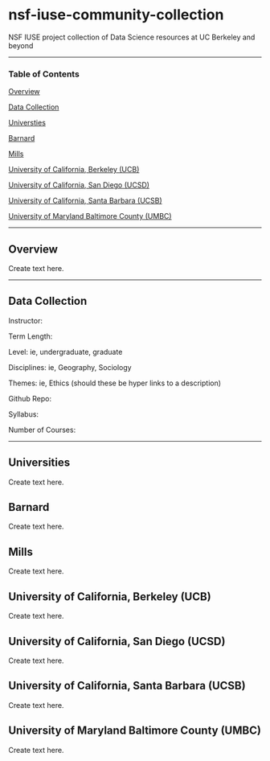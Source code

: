 # nsf-iuse-community-collection
NSF IUSE project collection of Data Science resources at UC Berkeley and beyond

-----------
### Table of Contents

[Overview](https://github.com/dlab-projects/nsf-iuse-community-collection/#overview)

[Data Collection](https://github.com/dlab-projects/nsf-iuse-community-collection/#overview)

[Universties](https://github.com/dlab-projects/nsf-iuse-community-collection/#universities)

[Barnard](https://github.com/dlab-projects/nsf-iuse-community-collection/#barnard)

[Mills](https://github.com/dlab-projects/nsf-iuse-community-collection/#mills)

[University of California, Berkeley (UCB)](https://github.com/dlab-projects/nsf-iuse-community-collection/blob/main/README.md#university-of-california-berkeley-ucb)

[University of California, San Diego (UCSD)](https://github.com/dlab-projects/nsf-iuse-community-collection/blob/main/README.md#university-of-california-san-diego-ucsd)

[University of California, Santa Barbara (UCSB)](https://github.com/dlab-projects/nsf-iuse-community-collection/blob/main/README.md#university-of-california-santa-barbara-ucsb)

[University of Maryland Baltimore County (UMBC)](https://github.com/dlab-projects/nsf-iuse-community-collection/blob/main/README.md#university-of-maryland-baltimore-county-umbc)

-----------
## Overview
Create text here. 

-----------
## Data Collection
Instructor: 

Term Length:

Level: ie, undergraduate, graduate

Disciplines: ie, Geography, Sociology

Themes:  ie, Ethics (should these be hyper links to a description)

Github Repo: 

Syllabus:

Number of Courses:

-----------

## Universities
Create text here.

## Barnard
Create text here.

## Mills
Create text here.

## University of California, Berkeley (UCB)
Create text here.

## University of California, San Diego (UCSD)
Create text here.

## University of California, Santa Barbara (UCSB)
Create text here.

## University of Maryland Baltimore County (UMBC)
Create text here.

